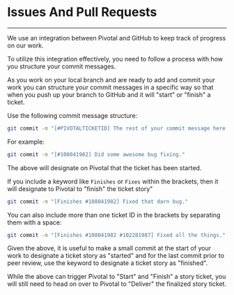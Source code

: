 # Issues And Pull Requests
***

We use an integration between Pivotal and GitHub to keep track of progress on our work.

To utilize this integration effectively, you need to follow a process with how you structure your commit messages.

As you work on your local branch and are ready to add and commit your work you can structure your commit messages in a specific way so that when you push up your branch to GitHub and it will "start" or "finish" a ticket.

Use the following commit message structure:
```bash
git commit -m "[#PIVOTALTICKETID] The rest of your commit message here."
```

For example:
```bash
git commit -m "[#108041982] Did some awesome bug fixing."
```

The above will designate on Pivotal that the ticket has been started.

If you include a keyword like `Finishes` or `Fixes` within the brackets, then it will designate to Pivotal to "finish" the ticket story"
```bash
git commit -m "[Finishes #108041982] Fixed that darn bug."
```

You can also include more than one ticket ID in the brackets by separating them with a space:
```bash
git commit -m "[Finishes #108041982 #102281987] Fixed all the things."
```

Given the above, it is useful to make a small commit at the start of your work to designate a ticket story as "started" and for the last commit prior to peer review, use the keyword to designate a ticket story as "finished".

While the above can trigger Pivotal to "Start" and "Finish" a story ticket, you will still need to head on over to Pivotal to "Deliver" the finalized story ticket.
